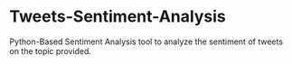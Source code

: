 # Tweets-Sentiment-Analysis
Python-Based Sentiment Analysis tool to analyze the sentiment of tweets on the topic provided.
